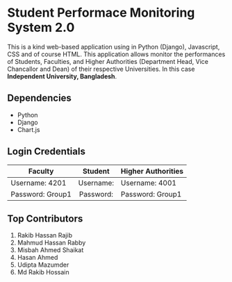 # Student Performace Monitoring System 2.0

This is a kind web-based application using in Python (Django), Javascript, CSS and of course HTML. This application allows monitor the performances of Students, Faculties, and Higher Authorities (Department Head, Vice Chancallor and Dean) of their respective Universities. In this case **Independent University, Bangladesh**.


## Dependencies
* Python
* Django
* Chart.js



## Login Credentials

| Faculty       | Student          | Higher Authorities  |
| ------------- |:-------------:| -----|
| Username: 4201 | Username: | Username: 4001 |
| Password: Group1    | Password:      | Password: Group1 |


## Top Contributors

1. Rakib Hassan Rajib
2. Mahmud Hassan Rabby
3. Misbah Ahmed Shaikat
4. Hasan Ahmed
5. Udipta Mazumder 
6. Md Rakib Hossain
